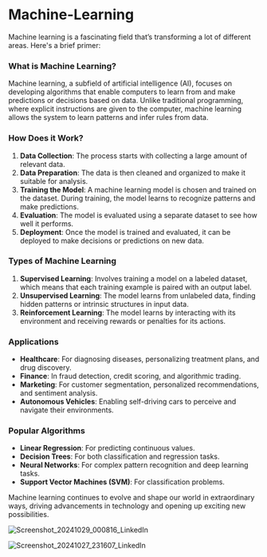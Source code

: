 # Machine-Learning

Machine learning is a fascinating field that’s transforming a lot of different areas. Here's a brief primer:

### What is Machine Learning?
Machine learning, a subfield of artificial intelligence (AI), focuses on developing algorithms that enable computers to learn from and make predictions or decisions based on data. Unlike traditional programming, where explicit instructions are given to the computer, machine learning allows the system to learn patterns and infer rules from data. 

### How Does it Work?
1. **Data Collection**: The process starts with collecting a large amount of relevant data.
2. **Data Preparation**: The data is then cleaned and organized to make it suitable for analysis.
3. **Training the Model**: A machine learning model is chosen and trained on the dataset. During training, the model learns to recognize patterns and make predictions.
4. **Evaluation**: The model is evaluated using a separate dataset to see how well it performs.
5. **Deployment**: Once the model is trained and evaluated, it can be deployed to make decisions or predictions on new data.

### Types of Machine Learning
1. **Supervised Learning**: Involves training a model on a labeled dataset, which means that each training example is paired with an output label.
2. **Unsupervised Learning**: The model learns from unlabeled data, finding hidden patterns or intrinsic structures in input data.
3. **Reinforcement Learning**: The model learns by interacting with its environment and receiving rewards or penalties for its actions.

### Applications
- **Healthcare**: For diagnosing diseases, personalizing treatment plans, and drug discovery.
- **Finance**: In fraud detection, credit scoring, and algorithmic trading.
- **Marketing**: For customer segmentation, personalized recommendations, and sentiment analysis.
- **Autonomous Vehicles**: Enabling self-driving cars to perceive and navigate their environments.

### Popular Algorithms
- **Linear Regression**: For predicting continuous values.
- **Decision Trees**: For both classification and regression tasks.
- **Neural Networks**: For complex pattern recognition and deep learning tasks.
- **Support Vector Machines (SVM)**: For classification problems.

Machine learning continues to evolve and shape our world in extraordinary ways, driving advancements in technology and opening up exciting new possibilities.





![Screenshot_20241029_000816_LinkedIn](https://github.com/user-attachments/assets/434cc7a3-62b4-4a86-ba10-bf02b0f57714)


![Screenshot_20241027_231607_LinkedIn](https://github.com/user-attachments/assets/474aa084-f3be-49e1-8ef8-2708e5fd9e1a)
